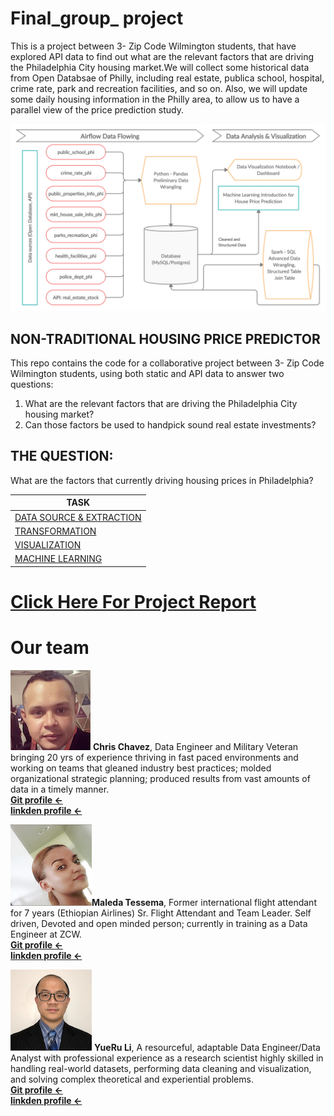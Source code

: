 # Final_group_ project
This is a project between 3- Zip Code Wilmington students, that have explored API data to find out what are the relevant factors that are driving the Philadelphia City housing market.We will collect some historical data from Open Databsae of Philly, including real estate, publica school, hospital, crime rate, park and recreation facilities, and so on. Also, we will update some daily housing information in the Philly area, to allow us to have a parallel view of the price prediction study.<br>

![](/images/flowimage.jpg)

NON-TRADITIONAL HOUSING PRICE PREDICTOR
-------------------

This repo contains the code for a collaborative project between 3- Zip Code Wilmington students, using both static and API data to answer two questions: 

1. What are the relevant factors that are driving the Philadelphia City housing market? 
2. Can those factors be used to handpick sound real estate investments?

THE QUESTION: 
-------------------

What are the factors that currently driving housing prices in Philadelphia?


| TASK | 
| ------ | 
| [DATA SOURCE & EXTRACTION](plugins/data_source_README.md)|
| [TRANSFORMATION](https://github.com/nortonlyr/ZCW.DataGroupProject/blob/master/plugins/trasnformation_README.md)|
| [VISUALIZATION](https://github.com/nortonlyr/ZCW.DataGroupProject/blob/master/plugins/visualizations_README.md)|
| [MACHINE LEARNING](https://github.com/nortonlyr/ZCW.DataGroupProject/blob/master/plugins/machine_learning_README.md)|


# [__Click Here For Project Report__](https://app.luminpdf.com/viewer/5ecc6da18124240012ae0885)





# Our team 
![](/images/chris2.jpg.png) __Chris Chavez__, Data Engineer and Military Veteran bringing 20 yrs of experience thriving in fast paced environments and working on teams that gleaned industry best practices; molded organizational strategic planning; produced results from vast amounts of data in a timely manner.<br>
[__Git profile <-__](https://zu1ude1ta.github.io/Chris_Chavez_Portfolio/)<br>
[__linkden profile <-__](https://www.linkedin.com/in/chrischavez1/)<br>

![](/images/maleda.jpg.png)__Maleda Tessema__, Former international flight attendant for 7 years (Ethiopian Airlines) Sr. Flight Attendant and Team Leader. Self driven, Devoted and open minded person; currently in training as a Data Engineer at ZCW.<br>
[__Git profile <-__](https://malbt.github.io/Maleda_Portfolio/)<br>
[__linkden profile <-__](https://www.linkedin.com/in/maleda-tessema/)<br>

![](/images/norton.jpg.png) __YueRu Li__, A resourceful, adaptable Data Engineer/Data Analyst with professional experience as a research scientist highly skilled in handling real-world datasets, performing data cleaning and visualization, and solving complex theoretical and experiential problems.
<br>
[__Git profile <-__](https://github.com/nortonlyr)<br>
[__linkden profile <-__](https://www.linkedin.com/in/yueru-li/)<br>


